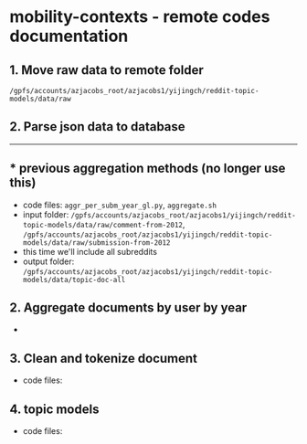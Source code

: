 # mobility-contexts - remote codes documentation

## 1. Move raw data to remote folder

`/gpfs/accounts/azjacobs_root/azjacobs1/yijingch/reddit-topic-models/data/raw`


## 2. Parse json data to database













---------------
## * previous aggregation methods (no longer use this)
- code files: `aggr_per_subm_year_gl.py`, `aggregate.sh`
- input folder: `/gpfs/accounts/azjacobs_root/azjacobs1/yijingch/reddit-topic-models/data/raw/comment-from-2012`, `/gpfs/accounts/azjacobs_root/azjacobs1/yijingch/reddit-topic-models/data/raw/submission-from-2012`
- this time we'll include all subreddits
- output folder: `/gpfs/accounts/azjacobs_root/azjacobs1/yijingch/reddit-topic-models/data/topic-doc-all`


## 2. Aggregate documents by user by year
-

## 3. Clean and tokenize document
- code files:


## 4. topic models
- code files:
